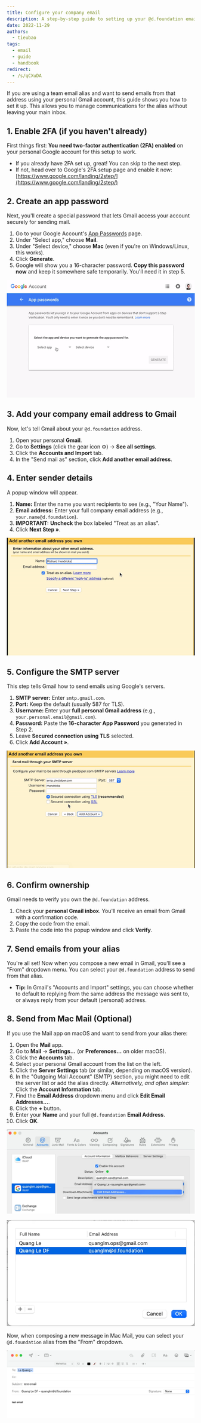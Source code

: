 ```yaml
---
title: Configure your company email
description: A step-by-step guide to setting up your @d.foundation email alias to send and receive mail directly within your personal Gmail account.
date: 2022-11-29
authors:
  - tieubao
tags:
  - email
  - guide
  - handbook
redirect:
  - /s/qCXuDA
---
```


If you are using a team email alias and want to send emails from that address using your personal Gmail account, this guide shows you how to set it up. This allows you to manage communications for the alias without leaving your main inbox.

## 1. Enable 2FA (if you haven't already)

First things first: **You need two-factor authentication (2FA) enabled** on your personal Google account for this setup to work.

- If you already have 2FA set up, great! You can skip to the next step.
- If not, head over to Google's 2FA setup page and enable it now:
  [https://www.google.com/landing/2step/](https://www.google.com/landing/2step/)

## 2. Create an app password

Next, you'll create a special password that lets Gmail access your account securely for sending mail.

1. Go to your Google Account's [App Passwords](https://security.google.com/settings/security/apppasswords) page.
2. Under "Select app," choose **Mail**.
3. Under "Select device," choose **Mac** (even if you're on Windows/Linux, this works).
4. Click **Generate**.
5. Google will show you a 16-character password. **Copy this password now** and keep it somewhere safe temporarily. You'll need it in step 5.

![Google App Password generation](assets/email-app-password.gif)

## 3. Add your company email address to Gmail

Now, let's tell Gmail about your `@d.foundation` address.

1. Open your personal **Gmail**.
2. Go to **Settings** (click the gear icon ⚙️) -> **See all settings**.
3. Click the **Accounts and Import** tab.
4. In the "Send mail as" section, click **Add another email address**.

## 4. Enter sender details

A popup window will appear.

1. **Name:** Enter the name you want recipients to see (e.g., "Your Name").
2. **Email address:** Enter your full company email address (e.g., `your.name@d.foundation`).
3. **IMPORTANT:** **Uncheck** the box labeled "Treat as an alias".
4. Click **Next Step »**.

![Gmail add sender details popup](assets/email-add-sender.gif)

## 5. Configure the SMTP server

This step tells Gmail how to send emails using Google's servers.

1. **SMTP server:** Enter `smtp.gmail.com`.
2. **Port:** Keep the default (usually 587 for TLS).
3. **Username:** Enter your **full personal Gmail address** (e.g., `your.personal.email@gmail.com`).
4. **Password:** Paste the **16-character App Password** you generated in Step 2.
5. Leave **Secured connection using TLS** selected.
6. Click **Add Account »**.

![Gmail SMTP settings popup](assets/email-smtp-settings.gif)

## 6. Confirm ownership

Gmail needs to verify you own the `@d.foundation` address.

1. Check your **personal Gmail inbox**. You'll receive an email from Gmail with a confirmation code.
2. Copy the code from the email.
3. Paste the code into the popup window and click **Verify**.

## 7. Send emails from your alias

You're all set! Now when you compose a new email in Gmail, you'll see a "From" dropdown menu. You can select your `@d.foundation` address to send from that alias.

- **Tip:** In Gmail's "Accounts and Import" settings, you can choose whether to default to replying from the same address the message was sent to, or always reply from your default (personal) address.

## 8. Send from Mac Mail (Optional)

If you use the Mail app on macOS and want to send from your alias there:

1. Open the **Mail** app.
2. Go to **Mail** -> **Settings...** (or **Preferences...** on older macOS).
3. Click the **Accounts** tab.
4. Select your personal Gmail account from the list on the left.
5. Click the **Server Settings** tab (or similar, depending on macOS version).
6. In the "Outgoing Mail Account" (SMTP) section, you might need to edit the server list or add the alias directly. _Alternatively, and often simpler:_ Click the **Account Information** tab.
7. Find the **Email Address** dropdown menu and click **Edit Email Addresses...**.
8. Click the **+** button.
9. Enter your **Name** and your full `@d.foundation` **Email Address**.
10. Click **OK**.

![Mac Mail edit email addresses option](assets/email-mac-edit-aliases.webp)

![Mac Mail add alias popup](assets/email-mac-add-alias.webp)

Now, when composing a new message in Mac Mail, you can select your `@d.foundation` alias from the "From" dropdown.

![Mac Mail select alias in From field](assets/email-mac-select-alias.webp)
